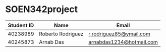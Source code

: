 # SOEN342project
| Student ID | Name           | Email                       |
|------------|----------------|-----------------------------|
| 40238989        | Roberto Rodriguez       | r.rodriguez85@ymail.com        |
| 40245873        | Arnab Das     | arnabdas1234@hotmail.com      |
